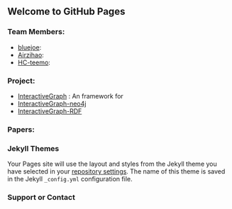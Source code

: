 ## Welcome to GitHub Pages

### Team Members:

- [bluejoe](https://github.com/bluejoe2008):  
- [Airzihao](https://github.com/Airzihao):
- [HC-teemo](https://github.com/HC-teemo):


### Project:
- [InteractiveGraph](https://github.com/grapheco/InteractiveGraph) : An framework for 
- [InteractiveGraph-neo4j](https://github.com/grapheco/InteractiveGraph-neo4j)
- [InteractiveGraph-RDF](https://github.com/grapheco/InteractiveGraph-RDF)


### Papers:


### Jekyll Themes
Your Pages site will use the layout and styles from the Jekyll theme you have selected in your [repository settings](https://github.com/grapheco/grapheco.github.io/settings). The name of this theme is saved in the Jekyll `_config.yml` configuration file.

### Support or Contact


